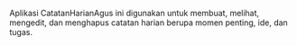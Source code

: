 Aplikasi CatatanHarianAgus ini digunakan untuk membuat, melihat, mengedit, dan menghapus catatan harian berupa momen penting, ide, dan tugas.
